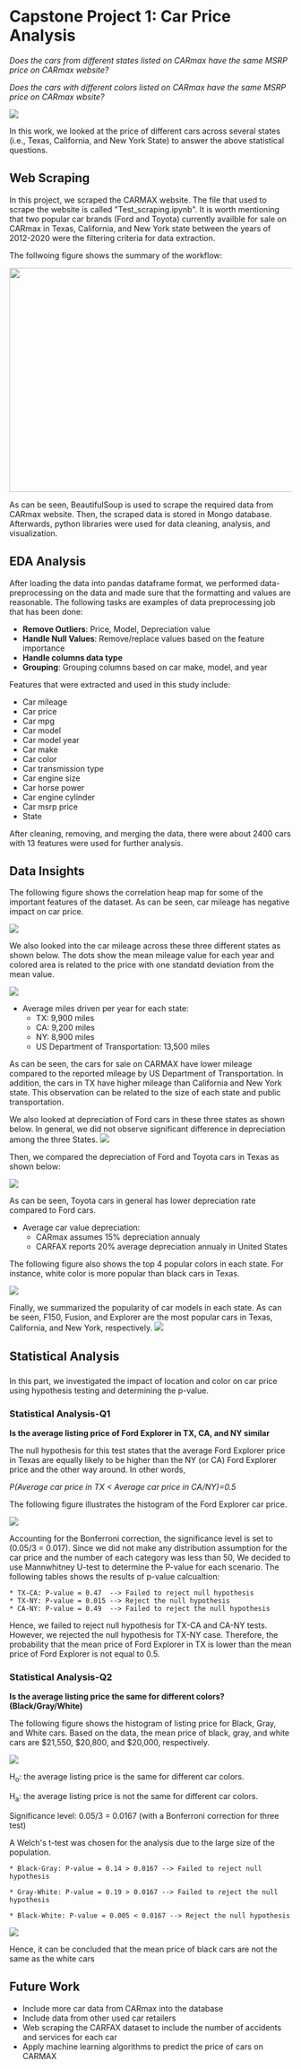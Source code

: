 # Capstone Project 1: Car Price Analysis
*Does the cars from different states listed on CARmax have the same MSRP price on CARmax website?*

*Does the cars with different colors listed on CARmax have the same MSRP price on CARmax wbsite?*

![](images/Introduction.png)

In this work, we looked at the price of different cars across several states (i.e., Texas, California, and New York State) to answer the above statistical questions.

## Web Scraping
In this project, we scraped the CARMAX website. The file that used to scrape the website is called "Test_scraping.ipynb". It is worth mentioning that two popular car brands (Ford and Toyota) currently availble for sale on CARmax in Texas, California, and New York state between the years of 2012-2020 were the filtering criteria for data extraction.


The follwoing figure shows the summary of the workflow:

<img src="images/Workflow.jpg" width=800 height = 400>

As can be seen, BeautifulSoup is used to scrape the required data from CARmax website. Then, the scraped data is stored in Mongo database. Afterwards, python libraries were used for data cleaning, analysis, and visualization. 


## EDA Analysis
After loading the data into pandas dataframe format, we performed data-preprocessing on the data and made sure that the formatting and values are reasonable. The following tasks are examples of data preprocessing job that has been done:
* **Remove Outliers**: Price, Model, Depreciation value
* **Handle Null Values**: Remove/replace values based on the feature importance
* **Handle columns data type**
* **Grouping**: Grouping columns based on car make, model, and year

Features that were extracted and used in this study include:
* Car mileage
* Car price
* Car mpg
* Car model
* Car model year
* Car make
* Car color
* Car transmission type
* Car engine size
* Car horse power
* Car engine cylinder
* Car msrp price
* State

After cleaning, removing, and merging the data, there were about 2400 cars with 13 features were used for further analysis.


## Data Insights
The following figure shows the correlation heap map for some of the important features of the dataset. As can be seen, car mileage has negative impact on car price.

![](images/Heatmap.png)

We also looked into the car mileage across these three different states as shown below. The dots show the mean mileage value for each year and colored area is related to the price with one standatd deviation from the mean value.

![](images/Mileage_per_state.png)

* Average miles driven per year for each state:
    * TX: 9,900 miles
    * CA: 9,200 miles
    * NY: 8,900 miles
    * US Department of Transportation: 13,500 miles

As can be seen, the cars for sale on CARMAX have lower mileage compared to the reported mileage by US Department of Transportation. In addition, the cars in TX have higher mileage than California and New York state. This observation can be related to the size of each state and public transportation.


We also looked at depreciation of Ford cars in these three states as shown below. In general, we did not observe significant difference in depreciation among the three States.
![](images/Depreciation_Ford.jpg)


Then, we compared the depreciation of Ford and Toyota cars in Texas as shown below:

![](images/Ford_Toyota.png)

As can be seen, Toyota cars in general has lower depreciation rate compared to Ford cars. 


* Average car value depreciation:
    * CARmax assumes 15% depreciation annualy
    * CARFAX reports 20% average depreciation annualy in United States

The following figure also shows the top 4 popular colors in each state. For instance, white color is more popular than black cars in Texas. 

![](images/Car_color_per_state.png)

Finally, we summarized the popularity of car models in each state. As can be seen, F150, Fusion, and Explorer are the most popular cars in Texas, California, and New York, respectively.
![](images/Car_Distribution.jpg)


## Statistical Analysis
###  

In this part, we investigated the impact of location and color on car price using hypothesis testing and determining the p-value.  

### Statistical Analysis-Q1
**Is the average listing price of Ford Explorer in TX, CA, and NY similar**

The null hypothesis for this test states that the average Ford Explorer price in Texas are equally likely to be higher than the NY (or CA) Ford Explorer price and the other way around. In other words,

*P(Average car price in TX < Average car price in CA/NY)=0.5*

The following figure illustrates the histogram of the Ford Explorer car price.

![](images/Ford_Explorer_state_price.png)

Accounting for the Bonferroni correction, the significance level is set to (0.05/3 = 0.017).
Since we did not make any distribution assumption for the car price and the number of each category was less than 50, We decided to use Mannwhitney U-test to determine the P-value for each scenario. The following tables shows the results of p-value calcualtion:

    * TX-CA: P-value = 0.47  --> Failed to reject null hypothesis
    * TX-NY: P-value = 0.015 --> Reject the null hypothesis
    * CA-NY: P-value = 0.49  --> Failed to reject the null hypothesis

Hence, we failed to reject null hypothesis for TX-CA and CA-NY tests. However, we rejected the null hypothesis for TX-NY case. Therefore, the probability that the mean price of Ford Explorer in TX is lower than the mean price of Ford Explorer is not equal to 0.5.


### Statistical Analysis-Q2
**Is the average listing price the same for different colors? (Black/Gray/White)**

The following figure shows the histogram of listing price for Black, Gray, and White cars. Based on the data, the mean price of black, gray, and white cars are $21,550, $20,800, and $20,000, respectively.

![](images/Price_color.png)

H<sub>o</sub>: the average listing price is the same for different car colors.

H<sub>a</sub>: the average listing price is not the same for different car colors.

Significance level: 0.05/3 = 0.0167 (with a Bonferroni correction for three test)

A Welch's t-test was chosen for the analysis due to the large size of the population.

    * Black-Gray: P-value = 0.14 > 0.0167 --> Failed to reject null hypothesis
    
    * Gray-White: P-value = 0.19 > 0.0167 --> Failed to reject the null hypothesis

    * Black-White: P-value = 0.005 < 0.0167 --> Reject the null hypothesis

![](images/P_Value_Car.png)


Hence, it can be concluded that the mean price of black cars are not the same as the white cars


## Future Work
* Include more car data from CARmax into the database
* Include data from other used car retailers
* Web scraping the CARFAX dataset to include the number of accidents and services for each car
* Apply machine learning algorithms to predict the price of cars on CARMAX
